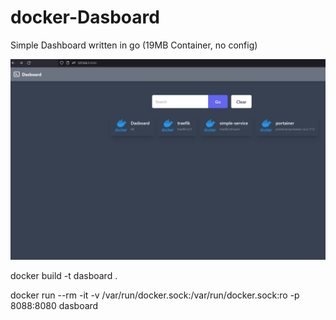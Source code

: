 # docker-Dasboard
Simple Dashboard written in go (19MB Container, no config)

![Screenshot](Screenshot.png)

docker build -t dasboard .

docker run --rm -it -v /var/run/docker.sock:/var/run/docker.sock:ro -p 8088:8080 dasboard
